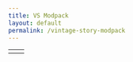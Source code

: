 ```yaml
---
title: VS Modpack
layout: default
permalink: /vintage-story-modpack
---
```


|     |     |
| --- | --- |
|     |     |
